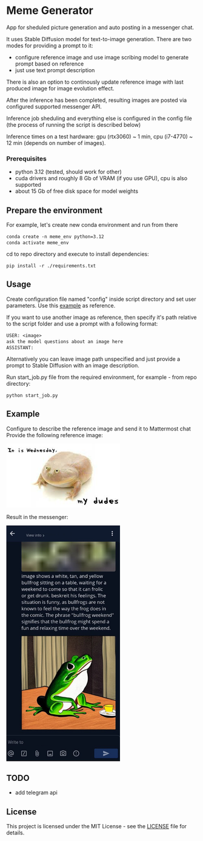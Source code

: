 # Meme Generator
App for sheduled picture generation and auto posting in a messenger chat.

It uses Stable Diffusion model for text-to-image generation.
There are two modes for providing a prompt to it:
- configure reference image and use image scribing model to generate prompt based on reference
- just use text prompt description

There is also an option to continously update reference image with last produced image for image evolution effect.

After the inference has been completed, resulting images are posted via configured supported messenger API.

Inference job sheduling and everything else is configured in the config file (the process of running the script is described below)

Inference times on a test hardware: gpu (rtx3060) ~ 1 min, cpu (i7-4770) ~ 12 min (depends on number of images).

### Prerequisites
 * python 3.12 (tested, should work for other)
 * cuda drivers and roughly 8 Gb of VRAM (if you use GPU), cpu is also supported 
 * about 15 Gb of free disk space for model weights
 
## Prepare the environment
For example, let's create new conda environment and run from there
```
conda create -n meme_env python=3.12
conda activate meme_env
```
cd to repo directory and execute to install dependencies:
```
pip install -r ./requirements.txt
```

## Usage
Create configuration file named "config" inside script directory
and set user parameters. Use this [example](config_example) as reference.

If you want to use another image as reference, then specify it's path relative to the script folder and use a prompt with a following format:
```
USER: <image>
ask the model questions about an image here
ASSISTANT:
```
Alternatively you can leave image path unspecified and just provide a prompt to Stable Diffusion with an image description.

Run start_job.py file from the required environment, for example - from repo directory:
```
python start_job.py
```

## Example
Configure to describe the reference image and send it to Mattermost chat
Provide the following reference image:

![](resources/reference.jpg)

Result in the messenger:

<img src="resources/ref_output.jpg" width="300"/>

## TODO
* add telegram api

## License
This project is licensed under the MIT License - see the [LICENSE](LICENSE) file for details.
